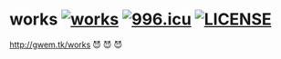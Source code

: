 # works [![works](https://img.shields.io/badge/Gwemz-works-critical.svg?logo=react)](https://gwem.top/works) [![996.icu](https://img.shields.io/badge/link-996.icu-red.svg)](https://996.icu) [![LICENSE](https://img.shields.io/badge/license-Anti%20996-blue.svg)](https://github.com/996icu/996.ICU/blob/master/LICENSE)

http://gwem.tk/works   :smiling_imp:  :smiling_imp:  :smiling_imp:

<!-- GitHub:   -->

<!-- ![GitHub forks](https://img.shields.io/github/forks/Gwemz/works.svg?style=social&label=Fork)

![GitHub stars](https://img.shields.io/github/stars/Gwemz/works.svg?style=social&label=Stars)

![GitHub watchers](https://img.shields.io/github/watchers/Gwemz/works.svg?style=social&label=Watch)

![GitHub followers](https://img.shields.io/github/followers/Gwemz.svg?style=social&label=Follow)

[![](https://img.shields.io/github/issues-raw/Gwemz/works.svg)](https://github.com/TevinLi/amWiki "GitHub Open Issues")

![license](https://img.shields.io/github/license/mashape/apistatus.svg)

![commit-activity](https://img.shields.io/github/commit-activity/y/Gwemz/works.svg)

![languages](https://img.shields.io/github/languages/top/Gwemz/works.svg) -->

